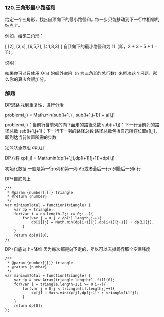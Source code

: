 ### 120.三角形最小路径和
给定一个三角形，找出自顶向下的最小路径和。每一步只能移动到下一行中相邻的结点上。

例如，给定三角形：

[
     [2],
    [3,4],
   [6,5,7],
  [4,1,8,3]
]
自顶向下的最小路径和为 11（即，2 + 3 + 5 + 1 = 11）。

说明：

如果你可以只使用 O(n) 的额外空间（n 为三角形的总行数）来解决这个问题，那么你的算法会很加分。


### 解题
DP思路
找到重复性，进行分治

problem(i,j) = Math.min(sub(i+1,j) , sub(i+1,j+1)) + a[i,j]

problem(i,j)：当前行当前列的向下面走的路径总数
sub(i+1,j)：下一行当前列的路径总数
sub(i+1,j+1)：下一行下一列的路径总数
路径总数包括自己所在位置a[i,j]，即到达当前位置所需的步数

定义状态数组
dp[i,j]

DP方程
dp[i,j] = Math.min(dp[i+1,j],dp[i+1][j+1])+dp[i,j]

初始化数据
一般是第一行n列和第一列n行或者最后一行n列最后一列n行

DP+自底向上
```
/**
 * @param {number[][]} triangle
 * @return {number}
 */
var minimumTotal = function(triangle) {
    var dp = triangle;
    for(var i = dp.length-2;i >= 0;i--){
        for(var j = 0;j < dp[i].length;j++){
            dp[i][j] = Math.min(dp[i+1][j],dp[i+1][j+1]) + dp[i][j];
        }
    }
    return dp[0][0];
};
```

DP+自底向上+降维
因为每次都是向下走的，所以可以去掉同行那个空间纬度
```
/**
 * @param {number[][]} triangle
 * @return {number}
 */
var minimumTotal = function(triangle) {
    var dp = new Array(triangle.length+1).fill(0);
    for(var i = triangle.length-1;i >= 0;i--){
        for(var j = 0;j < triangle[i].length;j++){
            dp[j] = Math.min(dp[j],dp[j+1]) + triangle[i][j];
        }
    }
    return dp[0];
};

```

